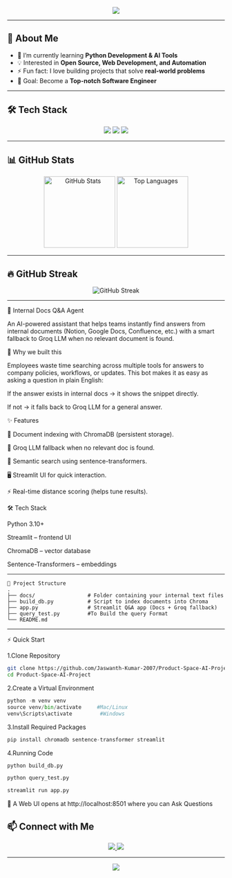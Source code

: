 <!-- Header Banner -->
<p align="center">
  <img src="https://capsule-render.vercel.app/api?type=waving&color=0:00c6ff,100:0072ff&height=200&section=header&text=Jaswanth%20Kumar&fontSize=40&fontColor=ffffff&animation=twinkling&fontAlignY=35"/>
</p>



---

## 🚀 About Me  
- 🌱 I’m currently learning **Python Development & AI Tools**  
- 💡 Interested in **Open Source, Web Development, and Automation**  
- ⚡ Fun fact: I love building projects that solve **real-world problems**  
- 🎯 Goal: Become a **Top-notch Software Engineer**  

---

## 🛠️ Tech Stack  
<p align="center">
  <img src="https://img.shields.io/badge/Python-3776AB?style=for-the-badge&logo=python&logoColor=white"/>
  <img src="https://img.shields.io/badge/HTML5-E34F26?style=for-the-badge&logo=html5&logoColor=white"/>
  <img src="https://img.shields.io/badge/CSS3-1572B6?style=for-the-badge&logo=css3&logoColor=white"/>
</p>

---

## 📊 GitHub Stats  
<p align="center">
  <img src="https://github-readme-stats.vercel.app/api?username=Jaswanth-Kumar-2007&show_icons=true&theme=radical" alt="GitHub Stats" height="165"/>
  <img src="https://github-readme-stats.vercel.app/api/top-langs/?username=Jaswanth-Kumar-2007&layout=compact&theme=tokyonight" alt="Top Languages" height="165"/>
</p>

---

## 🔥 GitHub Streak  
<p align="center">
  <img src="https://github-readme-streak-stats.herokuapp.com/?user=Jaswanth-Kumar-2007&theme=highcontrast" alt="GitHub Streak"/>
</p>

---



📑 Internal Docs Q&A Agent 

An AI-powered assistant that helps teams instantly find answers from internal documents (Notion, Google Docs, Confluence, etc.) with a smart fallback to Groq LLM when no relevant document is found.

🚀 Why we built this

Employees waste time searching across multiple tools for answers to company policies, workflows, or updates.
This bot makes it as easy as asking a question in plain English:

If the answer exists in internal docs → it shows the snippet directly.

If not → it falls back to Groq LLM for a general answer.

✨ Features

📂 Document indexing with ChromaDB (persistent storage).

🤖 Groq LLM fallback when no relevant doc is found.

🔎 Semantic search using sentence-transformers.

🖥️ Streamlit UI for quick interaction.

⚡ Real-time distance scoring (helps tune results).

🛠️ Tech Stack

Python 3.10+

Streamlit
 – frontend UI

ChromaDB
 – vector database

Sentence-Transformers
 – embeddings

-------------------------------------------------------------------------------------------------------------------------------------------------------------------

```
📂 Project Structure 
.
├── docs/                 # Folder containing your internal text files
├── build_db.py           # Script to index documents into Chroma
├── app.py                # Streamlit Q&A app (Docs + Groq fallback)
├── query_test.py         #To Build the query Format
└── README.md
```


---------------------------------------------------------------------------------------------------------------------------------------------------------------------

⚡ Quick Start

1.Clone Repository
```bash
git clone https://github.com/Jaswanth-Kumar-2007/Product-Space-AI-Project.git
cd Product-Space-AI-Project
```

2.Create a Virtual Environment
```python
python -m venv venv
source venv/bin/activate     #Mac/Linux
venv\Scripts\activate         #Windows
```

3.Install Required Packages
```python
pip install chromadb sentence-transformer streamlit
```

4.Running Code
```python
python build_db.py
```

```python
python query_test.py
```

```python
streamlit run app.py
```

🫱 A Web UI opens at http://localhost:8501 where you can Ask Questions



## 📫 Connect with Me  
<p align="center">
  <a href="https://linkedin.com/in/jaswanth-kumar-kamireddi-86ba09373" target="_blank">
    <img src="https://img.shields.io/badge/LinkedIn-%230077B5.svg?&style=for-the-badge&logo=linkedin&logoColor=white" />
  </a>
  <a href="https://github.com/JaswanthKumar">
    <img src="https://img.shields.io/badge/GitHub-100000?style=for-the-badge&logo=github&logoColor=white" />
  </a>
</p>

---

<!-- Footer -->
<p align="center">
  <img src="https://capsule-render.vercel.app/api?type=waving&color=0:0072ff,100:00c6ff&height=120&section=footer"/>
</p>
